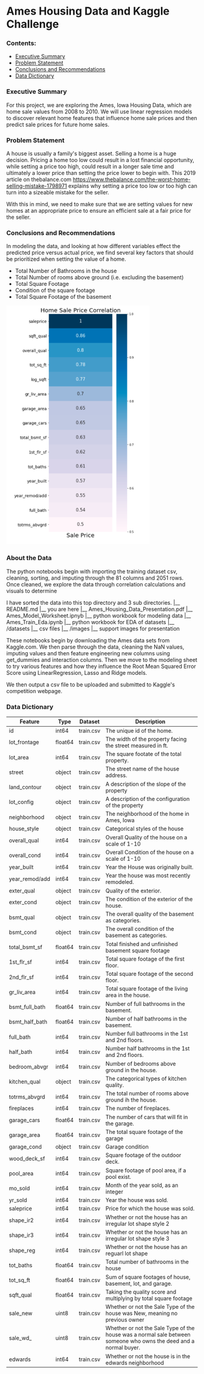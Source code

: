 # Ames Housing Data and Kaggle Challenge


### Contents:
- [Executive Summary](#Executive-Summary)
- [Problem Statement](#Problem-Statement)
- [Conclusions and Recommendations](#Conclusions-and-Recommendations)
- [Data Dictionary](#Data-Dictionary)

### Executive Summary

For this project, we are exploring the Ames, Iowa Housing Data, which are home sale values from 2008 to 2010. We will use linear regression models to discover relevant home features that influence home sale prices and then predict sale prices for future home sales.

### Problem Statement 

A house is usually a family's biggest asset. Selling a home is a huge decision. Pricing a home too low could result in a lost financial opportunity, while setting a price too high, could result in a longer sale time and ultimately a lower price than setting the price lower to begin with. This 2019 article on thebalance.com https://www.thebalance.com/the-worst-home-selling-mistake-1798971 explains why setting a price too low or too high can turn into a sizeable mistake for the seller. 

With this in mind, we need to make sure that we are setting values for new homes at an appropriate price to ensure an efficient sale at a fair price for the seller. 



### Conclusions and Recommendations

In modeling the data, and looking at how different variables effect the predicted price versus actual price, we find several key factors that should be prioritized when setting the value of a home. 

- Total Number of Bathrooms in the house
- Total Number of rooms above ground (i.e. excluding the basement)
- Total Square Footage
- Condition of the square footage
- Total Square Footage of the basement


![SalePrice Correlation](./images/correlation_heatmap.png)

### About the Data

The python notebooks begin with importing the training dataset csv, cleaning, sorting, and imputing through the 81 columns and 2051 rows. Once cleaned, we explore the data through correlation calculations and visuals to determine 

I have sorted the data into this top directory and 3 sub directories. 
|__ README.md
   |__ you are here
|__ Ames_Housing_Data_Presentation.pdf
|__ Ames_Model_Worksheet.ipnyb
   |__ python workbook for modeling data
|__ Ames_Train_Eda.ipynb
   |__ python workbook for EDA of datasets
|__ /datasets
   |__ csv files
|__ /images
   |__ support images for presentation 

These notebooks begin by downloading the Ames data sets from Kaggle.com.  We then parse through the data, cleaning the NaN values, imputing values and then feature engineering new columns using get_dummies and interaction columns. Then we move to the modeling sheet to try various features and how they influence the Root Mean Squared Error Score using LinearRegression, Lasso and Ridge models. 

We then output a csv file to be uploaded and submitted to Kaggle's competition webpage. 

### Data Dictionary

|Feature|Type|Dataset|Description|
|---|---|---|---|
|id               |    int64 | train.csv | The unique id of the home. | 
|lot_frontage     |  float64 | train.csv | The width of the property facing the street measured in ft. | 
|lot_area         |    int64 | train.csv | The square footate of the total property. | 
|street           |   object | train.csv | The street name of the house address. | 
|land_contour     |   object | train.csv | A description of the slope of the property | 
|lot_config       |   object | train.csv | A description of the configuration of the property | 
|neighborhood     |   object | train.csv | The neighborhood of the home in Ames, Iowa | 
|house_style      |   object | train.csv | Categorical styles of the house | 
|overall_qual     |    int64 | train.csv | Overall Quality of the house on a scale of 1-10 | 
overall_cond      |   int64 | train.csv | Overall Condition of the house on a scale of 1-10 | 
year_built        |   int64 | train.csv | Year the House was originally built. | 
year_remod/add    |   int64 | train.csv | Year the house was most recently remodeled. | 
exter_qual        |  object | train.csv | Quality of the exterior. | 
exter_cond        |  object | train.csv | The condition of the exterior of the house. | 
bsmt_qual         |  object | train.csv | The overall quality of the basement as categories. | 
bsmt_cond         |  object | train.csv | The overall condition of the basement as categories. | 
total_bsmt_sf     | float64 | train.csv | Total finished and unfinished basement square footage | 
1st_flr_sf        |   int64 | train.csv | Total square footage of the first floor. | 
2nd_flr_sf        |   int64 | train.csv | Total square footage of the second floor. | 
gr_liv_area       |   int64 | train.csv | Total square footage of the living area in the house. | 
bsmt_full_bath    | float64 | train.csv | Number of full bathrooms in the basement. | 
bsmt_half_bath    | float64 | train.csv | Number of half bathrooms in the basement. | 
full_bath         |   int64 | train.csv | Number full bathrooms in the 1st and 2nd floors. | 
half_bath         |   int64 | train.csv | Number half bathrooms in the 1st and 2nd floors. | 
bedroom_abvgr     |   int64 | train.csv | Number of bedrooms above ground in the house. | 
kitchen_qual      |  object | train.csv | The categorical types of kitchen quality. | 
totrms_abvgrd     |   int64 | train.csv | The total number of rooms above ground ih the house.  | 
fireplaces        |   int64 | train.csv | The number of fireplaces. | 
garage_cars       | float64 | train.csv | The number of cars that will fit in the garage.  | 
garage_area       | float64 | train.csv | The total square footage of the garage | 
garage_cond       |  object | train.csv | Garage condition | 
wood_deck_sf      |   int64 | train.csv | Square footage of the outdoor deck. | 
pool_area         |   int64 | train.csv | Square footage of pool area, if a pool exist.  | 
mo_sold           |   int64 | train.csv | Month of the year sold, as an integer | 
yr_sold           |   int64 | train.csv | Year the house was sold. | 
saleprice         |   int64 | train.csv | Price for which the house was sold. | 
shape_ir2         |   int64 | train.csv | Whether or not the house has an irregular lot shape style 2 | 
shape_ir3         |   int64 | train.csv | Whether or not the house has an irregular lot shape style 3 | 
shape_reg         |   int64 | train.csv | Whether or not the house has an reguarl lot shape | 
tot_baths         | float64 | train.csv | Total number of bathrooms in the house | 
tot_sq_ft         | float64 | train.csv | Sum of square footages of house, basement, lot, and garage. | 
sqft_qual         | float64 | train.csv | Taking the quality score and multiplying by total square footage | 
sale_new          |   uint8 | train.csv | Whether or not the Sale Type of the house was New, meaning no previous owner | 
sale_wd_          |   uint8 | train.csv | Whether or not the Sale Type of the house was a normal sale between someone who owns the deed and a normal buyer. | 
edwards           |   int64 | train.csv | Whether or not the house is in the edwards neighborhood | 


